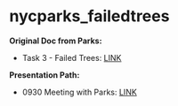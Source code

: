 # nycparks_failedtrees

**Original Doc from Parks:**
- Task 3 - Failed Trees: <a href='https://slack-files.com/files-pri-safe/T019GHHK2KH-F02HXUE3W66/nyc_parks_data_projects_cornell_tech.pdf?c=1634308036-ca2beb1a8fb9b8d7'>LINK</a>

**Presentation Path:** 
- 0930 Meeting with Parks: <a href='https://docs.google.com/presentation/d/1WlukpRauaTCpUftdTZxPF-Hu2DUJ-5clO8TmXgSMizM/edit#slide=id.gf13da70494_0_0'>LINK</a>
